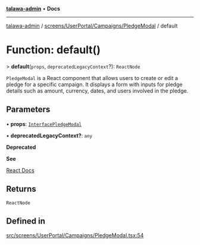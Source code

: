 [**talawa-admin**](../../../../../README.md) • **Docs**

***

[talawa-admin](../../../../../modules.md) / [screens/UserPortal/Campaigns/PledgeModal](../README.md) / default

# Function: default()

\> **default**(`props`, `deprecatedLegacyContext`?): `ReactNode`

`PledgeModal` is a React component that allows users to create or edit a pledge for a specific campaign.
It displays a form with inputs for pledge details such as amount, currency, dates, and users involved in the pledge.

## Parameters

• **props**: [`InterfacePledgeModal`](../interfaces/InterfacePledgeModal.md)

• **deprecatedLegacyContext?**: `any`

**Deprecated**

**See**

[React Docs](https://legacy.reactjs.org/docs/legacy-context.html#referencing-context-in-lifecycle-methods)

## Returns

`ReactNode`

## Defined in

[src/screens/UserPortal/Campaigns/PledgeModal.tsx:54](https://github.com/PalisadoesFoundation/talawa-admin/blob/b465221425f3dcc638f77fbf5f1ccedb8e0dd082/src/screens/UserPortal/Campaigns/PledgeModal.tsx#L54)
